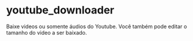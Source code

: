 # youtube_downloader
Baixe videos ou somente áudios do Youtube. Você também pode editar o tamanho do video a ser baixado.
